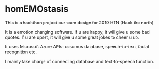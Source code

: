 # homEMOstasis
This is a hackthon project our team design for 2019 HTN (Hack the north)

It is a emotion changing software. If u are happy, it will give u some bad quotes. If u are upset, it will give u some great jokes to cheer u up.

It uses Microsoft Azure APIs: cosomos database, speech-to-text, facial recognition etc. 

I mainly take charge of connecting database and text-to-speech function. 
